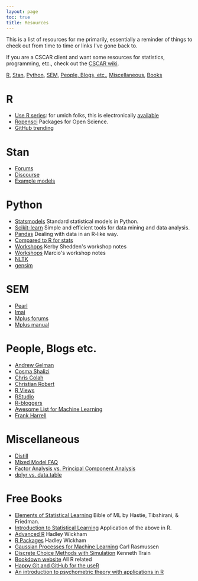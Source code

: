 ```yaml
---
layout: page
toc: true
title: Resources
---
```


This is a list of resources for me primarily, essentially a reminder of things to check out from time to time or links I've gone back to.  

If you are a CSCAR client and want some resources for statistics, programming, etc., check out the [CSCAR wiki](https://github.com/CSCAR/Resources/wiki).

[R](#R), [Stan](#Stan), [Python](#Python), [SEM](#SEM), [People, Blogs, etc.](#people), [Miscellaneous](#misc), [Books](#books)


# <a name="R">R</a>


- [Use R series](http://www.springer.com/series/6991): for umich folks, this is electronically [available](http://mirlyn.lib.umich.edu/Search/Home?lookfor=%22%20Use%20R!%22&type=series)
- [Ropensci](https://ropensci.org/) Packages for Open Science.
- [GitHub trending](https://github.com/trending/r)


# <a name="Stan">Stan</a>

- [Forums](https://groups.google.com/d/forum/stan-users)
- [Discourse](http://discourse.mc-stan.org/)
- [Example models](https://github.com/stan-dev/example-models/wiki)


# <a name="Python">Python</a>

- [Statsmodels](http://www.statsmodels.org/stable/index.html) Standard statistical models in Python.
- [Scikit-learn](http://scikit-learn.org/stable/)  Simple and efficient tools for data mining and data analysis.
- [Pandas](http://pandas.pydata.org/) Dealing with data in an R-like way.
- [Compared to R for stats](http://www.kdnuggets.com/2015/05/r-vs-python-data-science.html)
- [Workshops](http://kshedden.github.io/) Kerby Shedden's workshop notes
- [Workshops](http://marcio-mourao.github.io) Marcio's workshop notes
- [NLTK](http://www.nltk.org/)
- [gensim](https://radimrehurek.com/gensim/)


# <a name="SEM">SEM</a>

- [Pearl](http://bayes.cs.ucla.edu/jp_home.html)
- [Imai](http://imai.princeton.edu/)
- [Mplus forums](https://www.statmodel.com/cgi-bin/discus/discus.cgi)
- [Mplus manual](https://www.statmodel.com/download/usersguide/MplusUserGuideVer_8.pdf)


# <a name="people">People, Blogs etc.</a>

- [Andrew Gelman](http://andrewgelman.com/)
- [Cosma Shalizi](http://bactra.org/weblog/)
- [Chris Colah](https://colah.github.io/)
- [Christian Robert](https://xianblog.wordpress.com/)
- [R Views](https://rviews.rstudio.com/)
- [RStudio](https://blog.rstudio.org/)
- [R-bloggers](https://www.r-bloggers.com/)
- [Awesome List for Machine Learning](https://github.com/josephmisiti/awesome-machine-learning)
- [Frank Harrell](http://www.fharrell.com/)



# <a name="misc">Miscellaneous</a>

- [Distill](http://distill.pub/)
- [Mixed Model FAQ](https://bbolker.github.io/mixedmodels-misc/glmmFAQ.html)
- [Factor Analysis vs. Principal Component Analysis](http://stats.stackexchange.com/questions/1576/what-are-the-differences-between-factor-analysis-and-principal-component-analysi)
- [dplyr vs. data.table](https://stackoverflow.com/questions/21435339/data-table-vs-dplyr-can-one-do-something-well-the-other-cant-or-does-poorly/27840349#27840349)


# <a name="books">Free Books</a>

- [Elements of Statistical Learning](http://statweb.stanford.edu/~tibs/ElemStatLearn/) Bible of ML by Hastie, Tibshirani, & Friedman.
- [Introduction to Statistical Learning](http://www-bcf.usc.edu/~gareth/ISL/) Application of the above in R.
- [Advanced R](http://adv-r.had.co.nz/)  Hadley Wickham
- [R Packages](http://r-pkgs.had.co.nz/)  Hadley Wickham
- [Gaussian Processes for Machine Learning](http://www.gaussianprocess.org/gpml/) Carl Rasmussen
- [Discrete Choice Methods with Simulation](http://eml.berkeley.edu/books/choice2.html) Kenneth Train
- [Bookdown website](https://bookdown.org/) All R related
- [Happy Git and GitHub for the useR](http://happygitwithr.com/)
- [An introduction to psychometric theory with applications in R](http://www.personality-project.org/r/book/)